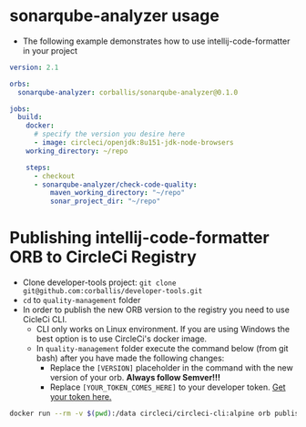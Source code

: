 # sonarqube-analyzer usage
- The following example demonstrates how to use intellij-code-formatter in your project
```yaml
version: 2.1

orbs:
  sonarqube-analyzer: corballis/sonarqube-analyzer@0.1.0

jobs:
  build:
    docker:
      # specify the version you desire here
      - image: circleci/openjdk:8u151-jdk-node-browsers
    working_directory: ~/repo

    steps:
      - checkout
      - sonarqube-analyzer/check-code-quality:
          maven_working_directory: "~/repo"
          sonar_project_dir: "~/repo"
```

# Publishing intellij-code-formatter ORB to CircleCi Registry

 - Clone developer-tools project: ```git clone git@github.com:corballis/developer-tools.git```
 - ```cd``` to ```quality-management``` folder
 - In order to publish the new ORB version to the registry you need to use CicleCi CLI.
    - CLI only works on Linux environment. If you are using Windows the best option is to use CircleCi's docker image.
    - In ```quality-management``` folder execute the command below (from git bash) after you have made the following changes:
        - Replace the ```[VERSION]``` placeholder in the command with the new version of your orb. **Always follow Semver!!!**
        - Replace ```[YOUR_TOKEN_COMES_HERE]``` to your developer token. [Get your token here.](https://circleci.com/account/api)
```sh
docker run --rm -v $(pwd):/data circleci/circleci-cli:alpine orb publish /data/sonarqube-analyzer.orb.yml corballis/sonarqube-analyzer@[VERSION] --token [YOUR_TOKEN_COMES_HERE]
```
